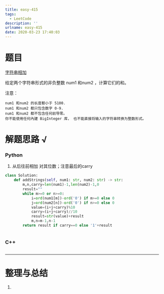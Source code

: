 ```yaml
---
title: easy-415
tags:
  - LeetCode
description: ''
urlname: easy-415
date: 2020-03-23 17:40:03
---
```


# 题目

[字符串相加](https://leetcode-cn.com/problems/add-strings/)

给定两个字符串形式的非负整数 num1 和num2 ，计算它们的和。

注意：

```
num1 和num2 的长度都小于 5100.
num1 和num2 都只包含数字 0-9.
num1 和num2 都不包含任何前导零。
你不能使用任何內建 BigInteger 库， 也不能直接将输入的字符串转换为整数形式。
```



# 解题思路 √

### Python

1. 从后往前相加 对其位数；注意最后的carry

```python
class Solution:
    def addStrings(self, num1: str, num2: str) -> str:
        m,n,carry=len(num1)-1,len(num2)-1,0
        result=""
        while m>=0 or n>=0:
            i=ord(num1[m])-ord('0') if m>=0 else 0
            j=ord(num2[n])-ord('0') if n>=0 else 0
            value=(i+j+carry)%10
            carry=(i+j+carry)//10
            result=str(value)+result
            m,n=m-1,n-1
        return result if carry==0 else '1'+result
```


```python

```



### C++

```cpp

```

---



# 整理与总结

1. 

